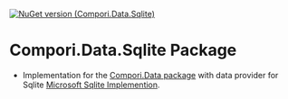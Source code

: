 ﻿[![NuGet version (Compori.Data.Sqlite)](https://img.shields.io/nuget/v/Compori.Data.Sqlite.svg?style=flat-square)](https://www.nuget.org/packages/Compori.Data.Sqlite/)

# Compori.Data.Sqlite Package

* Implementation for the [Compori.Data package](https://www.nuget.org/packages/Compori.Data/) with data provider for Sqlite [Microsoft Sqlite Implemention](https://www.nuget.org/packages/Microsoft.Data.Sqlite).
